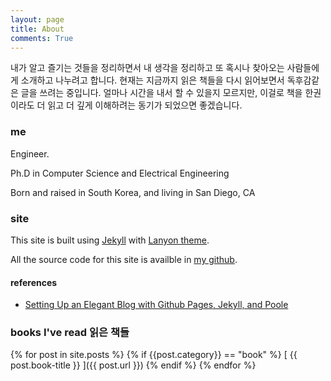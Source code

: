 ```yaml
---
layout: page
title: About
comments: True
---
```


내가 알고 즐기는 것들을 정리하면서 내 생각을 정리하고 또 혹시나 찾아오는 사람들에게 소개하고 나누려고 합니다.
현재는 지금까지 읽은 책들을 다시 읽어보면서 독후감같은 글을 쓰려는 중입니다.
얼마나 시간을 내서 할 수 있을지 모르지만, 이걸로 책을 한권이라도 더 읽고 더 깊게 이해하려는 동기가 되었으면 좋겠습니다.

### me
Engineer. 

Ph.D in Computer Science and Electrical Engineering

Born and raised in South Korea, and living in San Diego, CA

### site
This site is built using [Jekyll](http://jekyllrb.com/) with [Lanyon theme](https://github.com/poole/lanyon).

All the source code for this site is availble in [my github](https://github.com/ysjin/ysjin.github.io). 

#### references 
* [Setting Up an Elegant Blog with Github Pages, Jekyll, and Poole](http://kylestratis.com/2015/05/05/blog-setup-pt2/)


### books I've read 읽은 책들
{% for post in site.posts %}
  {% if {{post.category}} == "book" %} [ {{ post.book-title }} ]({{ post.url }}) {% endif %}
{% endfor %}

